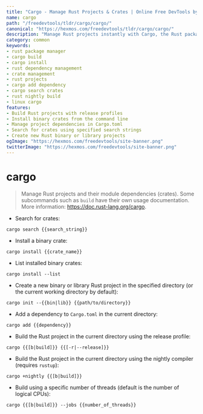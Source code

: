 ```yaml
---
title: "Cargo - Manage Rust Projects & Crates | Online Free DevTools by Hexmos"
name: cargo
path: "/freedevtools/tldr/cargo/cargo/"
canonical: "https://hexmos.com/freedevtools/tldr/cargo/cargo/"
description: "Manage Rust projects instantly with Cargo, the Rust package manager. Build, install, and manage dependencies effortlessly with this command-line interface. Free online tool, no registration required."
category: common
keywords:
- rust package manager
- cargo build
- cargo install
- rust dependency management
- crate management
- rust projects
- cargo add dependency
- cargo search crates
- rust nightly build
- linux cargo
features:
- Build Rust projects with release profiles
- Install binary crates from the command line
- Manage project dependencies in Cargo.toml
- Search for crates using specified search strings
- Create new Rust binary or library projects
ogImage: "https://hexmos.com/freedevtools/site-banner.png"
twitterImage: "https://hexmos.com/freedevtools/site-banner.png"
---
```


# cargo

> Manage Rust projects and their module dependencies (crates).
> Some subcommands such as `build` have their own usage documentation.
> More information: <https://doc.rust-lang.org/cargo>.

- Search for crates:

`cargo search {{search_string}}`

- Install a binary crate:

`cargo install {{crate_name}}`

- List installed binary crates:

`cargo install --list`

- Create a new binary or library Rust project in the specified directory (or the current working directory by default):

`cargo init --{{bin|lib}} {{path/to/directory}}`

- Add a dependency to `Cargo.toml` in the current directory:

`cargo add {{dependency}}`

- Build the Rust project in the current directory using the release profile:

`cargo {{[b|build]}} {{[-r|--release]}}`

- Build the Rust project in the current directory using the nightly compiler (requires `rustup`):

`cargo +nightly {{[b|build]}}`

- Build using a specific number of threads (default is the number of logical CPUs):

`cargo {{[b|build]}} --jobs {{number_of_threads}}`
